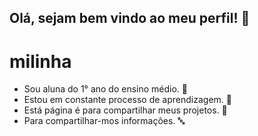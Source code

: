 ## Olá, sejam bem vindo ao meu perfil! 💙

# milinha 

- Sou aluna do 1° ano do ensino médio. 📘
- Estou em constante processo de aprendizagem. 🔄
- Está página é para compartilhar meus projetos. 👥
- Para compartilhar-mos informações. 🔤
